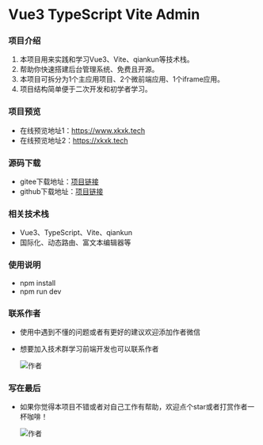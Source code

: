 # Vue3 TypeScript Vite Admin

### 项目介绍

1. 本项目用来实践和学习Vue3、Vite、qiankun等技术栈。
2. 帮助你快速搭建后台管理系统、免费且开源。
3. 本项目可拆分为1个主应用项目、2个微前端应用、1个iframe应用。
4. 项目结构简单便于二次开发和初学者学习。

### 项目预览

- 在线预览地址1：https://www.xkxk.tech
- 在线预览地址2：https://xkxk.tech

### 源码下载

- gitee下载地址：[项目链接](https://gitee.com/xiaoxiang_reincarnation/vue3-ts-vite-admin)
- github下载地址：[项目链接](https://github.com/dddggg123/vue3-ts-vite-admin)

### 相关技术栈

- Vue3、TypeScript、Vite、qiankun
- 国际化、动态路由、富文本编辑器等

### 使用说明

- npm install
- npm run dev

### 联系作者

- 使用中遇到不懂的问题或者有更好的建议欢迎添加作者微信
- 想要加入技术群学习前端开发也可以联系作者

  ![作者](https://xkxk-1253929253.cos.ap-shanghai.myqcloud.com/author/author_wechat.jpg?imageView2/1/w/300/h/300)

### 写在最后

- 如果你觉得本项目不错或者对自己工作有帮助，欢迎点个star或者打赏作者一杯咖啡！

   ![作者](https://xkxk-1253929253.cos.ap-shanghai.myqcloud.com/author/author_admire.jpg?imageView2/1/w/300/h/300)





